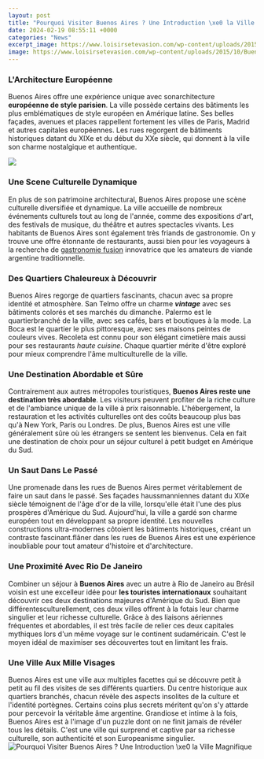 ```yaml
---
layout: post
title: "Pourquoi Visiter Buenos Aires ? Une Introduction \xe0 la Ville Magnifique"
date: 2024-02-19 08:55:11 +0000
categories: "News"
excerpt_image: https://www.loisirsetevasion.com/wp-content/uploads/2015/10/Buenos-Aires-Argentina.jpg
image: https://www.loisirsetevasion.com/wp-content/uploads/2015/10/Buenos-Aires-Argentina.jpg
---
```


### L'Architecture Européenne 
Buenos Aires offre une expérience unique avec sonarchitecture **européenne de style parisien**. La ville possède certains des bâtiments les plus emblématiques de style européen en Amérique latine. Ses belles façades, avenues et places rappellent fortement les villes de Paris, Madrid et autres capitales européennes. Les rues regorgent de bâtiments historiques datant du XIXe et du début du XXe siècle, qui donnent à la ville son charme nostalgique et authentique. 

![](https://generationvoyage.fr/wp-content/uploads/2014/12/visiter-buenos-aires.jpg)
### Une Scene Culturelle Dynamique
En plus de son patrimoine architectural, Buenos Aires propose une scène culturelle diversifiée et dynamique. La ville accueille de nombreux événements culturels tout au long de l'année, comme des expositions d'art, des festivals de musique, du théâtre et autres spectacles vivants. Les habitants de Buenos Aires sont également très friands de gastronomie. On y trouve une offre étonnante de restaurants, aussi bien pour les voyageurs à la recherche de [gastronomie fusion](https://logurl.github.io/2024-01-02-u65c5-u6e38-u4e2d-u65e7-u5357-u65af-u62c9-u592b-u56fd-u5bb6-u7684-u4eb2-u7f18-u53cb-u8c0a/) innovatrice que les amateurs de viande argentine traditionnelle.  
### Des Quartiers Chaleureux à Découvrir
Buenos Aires regorge de quartiers fascinants, chacun avec sa propre identité et atmosphère. San Telmo offre un charme **_vintage_** avec ses bâtiments colorés et ses marchés du dimanche. Palermo est le quartierbranché de la ville, avec ses cafés, bars et boutiques à la mode. La Boca est le quartier le plus pittoresque, avec ses maisons peintes de couleurs vives. Recoleta est connu pour son élégant cimetière mais aussi pour ses restaurants _haute cuisine_. Chaque quartier mérite d'être exploré pour mieux comprendre l'âme multiculturelle de la ville.
### Une Destination Abordable et Sûre
Contrairement aux autres métropoles touristiques, **Buenos Aires reste une destination très abordable**. Les visiteurs peuvent profiter de la riche culture et de l'ambiance unique de la ville à prix raisonnable. L'hébergement, la restauration et les activités culturelles ont des coûts beaucoup plus bas qu'à New York, Paris ou Londres. De plus, Buenos Aires est une ville généralement sûre où les étrangers se sentent les bienvenus. Cela en fait une destination de choix pour un séjour culturel à petit budget en Amérique du Sud.
### Un Saut Dans Le Passé
Une promenade dans les rues de Buenos Aires permet véritablement de faire un saut dans le passé. Ses façades haussmanniennes datant du XIXe siècle témoignent de l'âge d'or de la ville, lorsqu'elle était l'une des plus prospères d'Amérique du Sud. Aujourd'hui, la ville a gardé son charme européen tout en développant sa propre identité. Les nouvelles constructions ultra-modernes côtoient les bâtiments historiques, créant un contraste fascinant.flâner dans les rues de Buenos Aires est une expérience inoubliable pour tout amateur d'histoire et d'architecture.
### Une Proximité Avec Rio De Janeiro
Combiner un séjour à **Buenos Aires** avec un autre à Rio de Janeiro au Brésil voisin est une excelleur idée pour **les touristes internationaux** souhaitant découvrir ces deux destinations majeures d'Amérique du Sud. Bien que différentesculturellement, ces deux villes offrent à la fotais leur charme singulier et leur richesse culturelle. Grâce à des liaisons aériennes fréquentes et abordables, il est très facile de relier ces deux capitales mythiques lors d'un même voyage sur le continent sudaméricain. C'est le moyen idéal de maximiser ses découvertes tout en limitant les frais.
### Une Ville Aux Mille Visages
Buenos Aires est une ville aux multiples facettes qui se découvre petit à petit au fil des visites de ses différents quartiers. Du centre historique aux quartiers branchés, chacun révèle des aspects insolites de la culture et l'identité portègnes. Certains coins plus secrets méritent qu'on s'y attarde pour percevoir la véritable âme argentine. Grandiose et intime à la fois, Buenos Aires est à l'image d'un puzzle dont on ne finit jamais de révéler tous les détails. C'est une ville qui surprend et captive par sa richesse culturelle, son authenticité et son Europeanisme singulier.
![Pourquoi Visiter Buenos Aires ? Une Introduction \xe0 la Ville Magnifique](https://www.loisirsetevasion.com/wp-content/uploads/2015/10/Buenos-Aires-Argentina.jpg)